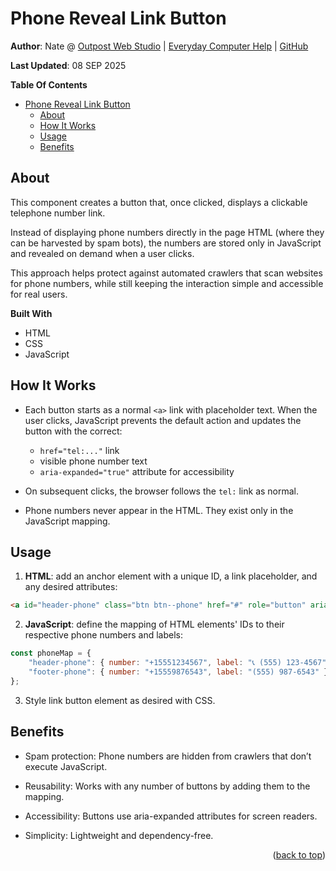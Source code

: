 <a id="readme-top"></a>

# Phone Reveal Link Button

**Author**: Nate @ [Outpost Web Studio](https://outpostwebstudio.com/) | [Everyday Computer Help](https://everydaycomputerhelp.com/) | [GitHub](https://github.com/nvsmith)

**Last Updated**: 08 SEP 2025

**Table Of Contents**

-   [Phone Reveal Link Button](#phone-reveal-link-button)
    -   [About](#about)
    -   [How It Works](#how-it-works)
    -   [Usage](#usage)
    -   [Benefits](#benefits)

## About

This component creates a button that, once clicked, displays a clickable telephone number link.

Instead of displaying phone numbers directly in the page HTML (where they can be harvested by spam bots), the numbers are stored only in JavaScript and revealed on demand when a user clicks.

This approach helps protect against automated crawlers that scan websites for phone numbers, while still keeping the interaction simple and accessible for real users.

**Built With**

-   HTML
-   CSS
-   JavaScript

## How It Works

-   Each button starts as a normal `<a>` link with placeholder text. When the user clicks, JavaScript prevents the default action and updates the button with the correct:

    -   `href="tel:..."` link
    -   visible phone number text
    -   `aria-expanded="true"` attribute for accessibility

-   On subsequent clicks, the browser follows the `tel:` link as normal.
-   Phone numbers never appear in the HTML. They exist only in the JavaScript mapping.

## Usage

1. **HTML**: add an anchor element with a unique ID, a link placeholder, and any desired attributes:

```html
<a id="header-phone" class="btn btn--phone" href="#" role="button" aria-expanded="false">Reveal Phone Number</a>
```

2. **JavaScript**: define the mapping of HTML elements' IDs to their respective phone numbers and labels:

```js
const phoneMap = {
    "header-phone": { number: "+15551234567", label: "📞 (555) 123-4567" },
    "footer-phone": { number: "+15559876543", label: "(555) 987-6543" },
};
```

3. Style link button element as desired with CSS.

## Benefits

-   Spam protection: Phone numbers are hidden from crawlers that don’t execute JavaScript.

-   Reusability: Works with any number of buttons by adding them to the mapping.

-   Accessibility: Buttons use aria-expanded attributes for screen readers.

-   Simplicity: Lightweight and dependency-free.

<p align="right">(<a href="#readme-top">back to top</a>)</p>
